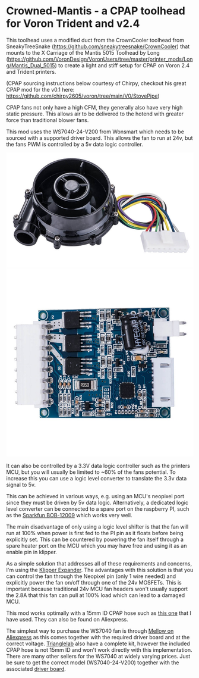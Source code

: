 # Crowned-Mantis - a CPAP toolhead for Voron Trident and v2.4

This toolhead uses a modified duct from the CrownCooler toolhead from SneakyTreeSnake (https://github.com/sneakytreesnake/CrownCooler) that mounts to the X Carriage of the Mantis 5015 Toolhead by Long (https://github.com/VoronDesign/VoronUsers/tree/master/printer_mods/Long/Mantis_Dual_5015) to create a light and stiff setup for CPAP on Voron 2.4 and Trident printers.

(CPAP sourcing instructions below courtesy of Chirpy, checkout his great CPAP mod for the v0.1 here: https://github.com/chirpy2605/voron/tree/main/V0/StovePipe)

CPAP fans not only have a high CFM, they generally also have very high static pressure. This allows air to be delivered to the hotend with greater force than traditional blower fans.

This mod uses the WS7040-24-V200 from Wonsmart which needs to be sourced with a supported driver board. This allows the fan to run at 24v, but the fans PWM is controlled by a 5v data logic controller.

![ws7040](https://github.com/PinkysRevenge/Crowned-Mantis/blob/main/Images/ws7040.jpg)
![WS2403DY01V04](https://github.com/PinkysRevenge/Crowned-Mantis/blob/main/Images/WS2403DY01V04.jpg)

It can also be controlled by a 3.3V  data logic controller such as the printers MCU, but you will usually be limited to ~60% of the fans potential. To increase this you can use a logic level converter to translate the 3.3v data signal to 5v.

This can be achieved in various ways, e.g. using an MCU's neopixel port since they must be driven by 5v data logic. Alternatively, a dedicated logic level converter can be connected to a spare port on the raspberry PI, such as the [Sparkfun BOB-12009](https://www.sparkfun.com/products/12009) which works very well.

The main disadvantage of only using a logic level shifter is that the fan will run at 100% when power is first fed to the PI pin as it floats before being explicitly set. This can be countered by powering the fan itself through a spare heater port on the MCU which you may have free and using it as an enable pin in klipper.

As a simple solution that addresses all of these requirements and concerns, I'm using the [Klipper Expander](https://github.com/VoronDesign/Voron-Hardware/tree/master/Klipper_Expander). The advantages with this solution is that you can control the fan through the Neopixel pin (only 1 wire needed) and explicitly power the fan on/off through one of the 24v MOSFETs. This is important because traditional 24v MCU fan headers won't usually support the 2.8A that this fan can pull at 100% load which can lead to a damaged MCU. 

This mod works optimally with a 15mm ID CPAP hose such as [this one](https://www.amazon.co.uk/gp/product/B07TCC42WT) that I have used. They can also be found on Aliexpress.

The simplest way to purchase the WS7040 fan is through [Mellow on Aliexpress](https://www.aliexpress.com/item/1005004729010078.html) as this comes together with the required driver board and at the correct voltage. [Trianglelab](https://www.aliexpress.com/item/1005003822117604.html) also have a complete kit, however the included CPAP hose is not 15mm ID and won't work directly with this implementation. There are many other sellers for the WS7040 at widely varying prices. Just be sure to get the correct model (WS7040-24-V200) together with the associated [driver board](https://www.wonsmart.com.cn/ws2403-15655936300127195.html).

